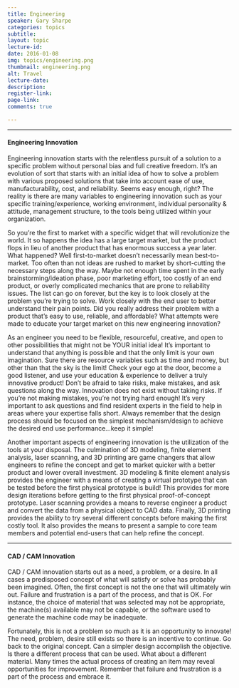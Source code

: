 ```yaml
---
title: Engineering
speaker: Gary Sharpe
categories: topics
subtitle: 
layout: topic
lecture-id: 
date: 2016-01-08
img: topics/engineering.png
thumbnail: engineering.png
alt: Travel
lecture-date:
description: 
register-link:
page-link:
comments: true

---
```

<hr>

<h4>Engineering Innovation</h4>
Engineering innovation starts with the relentless pursuit of a solution to a specific problem without personal bias and full creative freedom.  It’s an evolution of sort that starts with an initial idea of how to solve a problem with various proposed solutions that take into account ease of use, manufacturability, cost, and reliability.  Seems easy enough, right?  The reality is there are many variables to engineering innovation such as your specific training/experience, working environment, individual personality & attitude, management structure, to the tools being utilized within your organization.
 
So you’re the first to market with a specific widget that will revolutionize the world.  It so happens the idea has a large target market, but the product flops in lieu of another product that has enormous success a year later.  What happened?  Well first-to-market doesn’t necessarily mean best-to-market.  Too often than not ideas are rushed to market by short-cutting the necessary steps along the way.  Maybe not enough time spent in the early brainstorming/ideation phase, poor marketing effort, too costly of an end product, or overly complicated mechanics that are prone to reliability issues.  The list can go on forever, but the key is to look closely at the problem you’re trying to solve.  Work closely with the end user to better understand their pain points.  Did you really address their problem with a product that’s easy to use, reliable, and affordable?  What attempts were made to educate your target market on this new engineering innovation?
 
As an engineer you need to be flexible, resourceful, creative, and open to other possibilities that might not be YOUR initial idea!  It’s important to understand that anything is possible and that the only limit is your own imagination.  Sure there are resource variables such as time and money, but other than that the sky is the limit!  Check your ego at the door, become a good listener, and use your education & experience to deliver a truly innovative product!  Don’t be afraid to take risks, make mistakes, and ask questions along the way.  Innovation does not exist without taking risks.  If you’re not making mistakes, you’re not trying hard enough!  It’s very important to ask questions and find resident experts in the field to help in areas where your expertise falls short.  Always remember that the design process should be focused on the simplest mechanism/design to achieve the desired end use performance…keep it simple!
 
Another important aspects of engineering innovation is the utilization of the tools at your disposal.  The culmination of 3D modeling, finite element analysis, laser scanning, and 3D printing are game changers that allow engineers to refine the concept and get to market quicker with a better product and lower overall investment.  3D modeling & finite element analysis provides the engineer with a means of creating a virtual prototype that can be tested before the first physical prototype is build!  This provides for more design iterations before getting to the first physical proof-of-concept prototype.  Laser scanning provides a means to reverse engineer a product and convert the data from a physical object to CAD data.  Finally, 3D printing provides the ability to try several different concepts before making the first costly tool.  It also provides the means to present a sample to core team members and potential end-users that can help refine the concept.

<hr>

<h4>CAD / CAM Innovation</h4>
CAD / CAM innovation starts out as a need, a problem, or a desire.  In all cases a predisposed concept of what will satisfy or solve has probably been imagined. Often, the first concept is not the one that will ultimately win out.  Failure and frustration is a part of the process, and that is OK. For instance, the choice of material that was selected may not be appropriate, the machine(s) available may not be capable, or the software used to generate the machine code may be inadequate.
 
Fortunately, this is not a problem so much as it is an opportunity to innovate!  The need, problem, desire still exists so there is an incentive to continue.  Go back to the original concept. Can a simpler design accomplish the objective.  Is there a different process that can be used. What about a different material. Many times the actual process of creating an item may reveal opportunities for improvement.  Remember that failure and frustration is a part of the process and embrace it. 